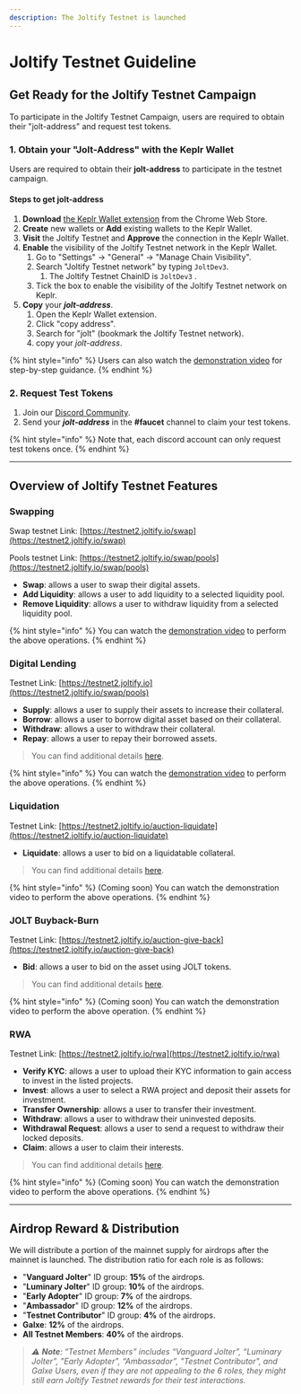 ```yaml
---
description: The Joltify Testnet is launched
---
```


# Joltify Testnet Guideline

## Get Ready for the Joltify Testnet Campaign

To participate in the Joltify Testnet Campaign, users are required to obtain their "jolt-address" and request test tokens.

### 1. Obtain your "Jolt-Address" with the Keplr Wallet

Users are required to obtain their **jolt-address** to participate in the testnet campaign.

#### Steps to get jolt-address

1. **Download** [the Keplr Wallet extension](https://chrome.google.com/webstore/detail/keplr/dmkamcknogkgcdfhhbddcghachkejeap) from the Chrome Web Store.
2. **Create** new wallets or **Add** existing wallets to the Keplr Wallet.
3. **Visit** the Joltify Testnet and **Approve** the connection in the Keplr Wallet.
4. **Enable** the visibility of the Joltify Testnet network in the Keplr Wallet.
   1. Go to "Settings" -> "General" -> "Manage Chain Visibility".
   2. Search "Joltify Testnet network" by typing `JoltDev3`.
      1. The Joltify Testnet ChainID is `JoltDev3` .
   3. Tick the box to enable the visibility of the Joltify Testnet network on Keplr.
5. **Copy** your _**jolt-address**_.
   1. Open the Keplr Wallet extension.
   2. Click "copy address".
   3. Search for "jolt" (bookmark the Joltify Testnet network).
   4. copy your _jolt-address_.

{% hint style="info" %}
Users can also watch the [demonstration video](https://www.youtube.com/watch?v=dQI3AXvuZjs\&ab\_channel=SaltyCrypto) for step-by-step guidance.
{% endhint %}

### 2. Request Test Tokens

1. Join our [Discord Community](https://discord.com/invite/HSn3C3RUmb).
2. Send your _**jolt-address**_ in the **#faucet** channel to claim your test tokens.

{% hint style="info" %}
Note that, each discord account can only request test tokens once.
{% endhint %}

***

## Overview of Joltify Testnet Features

### Swapping

Swap testnet Link: [https://testnet2.joltify.io/swap](https://testnet2.joltify.io/swap)

Pools testnet Link: [https://testnet2.joltify.io/swap/pools](https://testnet2.joltify.io/swap/pools)

* **Swap**: allows a user to swap their digital assets.
* **Add Liquidity**: allows a user to add liquidity to a selected liquidity pool.
* **Remove Liquidity**: allows a user to withdraw liquidity from a selected liquidity pool.

{% hint style="info" %}
You can watch the [demonstration video](https://www.youtube.com/watch?v=FN5dSLrBLJI\&ab\_channel=SaltyCrypto) to perform the above operations.
{% endhint %}

### Digital Lending

Testnet Link: [https://testnet2.joltify.io](https://testnet2.joltify.io/swap/pools)

* **Supply**: allows a user to supply their assets to increase their collateral.
* **Borrow**: allows a user to borrow digital asset based on their collateral.
* **Withdraw**: allows a user to withdraw their collateral.
* **Repay**: allows a user to repay their borrowed assets.

> You can find additional details [here](../digital-asset-lending/joltify-digital-asset-lending.md).

{% hint style="info" %}
You can watch the [demonstration video](https://www.youtube.com/watch?v=gCjFXphaTGY\&ab\_channel=SaltyCrypto) to perform the above operations.
{% endhint %}

### Liquidation

Testnet Link: [https://testnet2.joltify.io/auction-liquidate](https://testnet2.joltify.io/auction-liquidate)

* **Liquidate**: allows a user to bid on a liquidatable collateral.

> You can find additional details [here](../digital-asset-lending/liquidation.md#how-liquidation-works).

{% hint style="info" %}
(Coming soon) You can watch the demonstration video to perform the above operations.
{% endhint %}

### JOLT Buyback-Burn

Testnet Link: [https://testnet2.joltify.io/auction-give-back](https://testnet2.joltify.io/auction-give-back)

* **Bid**: allows a user to bid on the asset using JOLT tokens.

> You can find additional details [here](../jolt-buy-back-and-burn/jolt-buy-back-and-burn.md#why-jolt-buy-back-and-burn).

{% hint style="info" %}
(Coming soon) You can watch the demonstration video to perform the above operation.
{% endhint %}

### RWA

Testnet Link: [https://testnet2.joltify.io/rwa](https://testnet2.joltify.io/rwa)

* **Verify KYC**: allows a user to upload their KYC information to gain access to invest in the listed projects.
* **Invest**: allows a user to select a RWA project and deposit their assets for investment.
* **Transfer Ownership**: allows a user to transfer their investment.
* **Withdraw**: allows a user to withdraw their uninvested deposits.
* **Withdrawal Request**: allows a user to send a request to withdraw their locked deposits.
* **Claim**: allows a user to claim their interests.

> You can find additional details [here](../real-world-asset-lending/background.md).

{% hint style="info" %}
(Coming soon) You can watch the demonstration video to perform the above operations.
{% endhint %}

***

## Airdrop Reward & Distribution

We will distribute a portion of the mainnet supply for airdrops after the mainnet is launched. The distribution ratio for each role is as follows:

* "**Vanguard Jolter**" ID group: **15%** of the airdrops.
* "**Luminary Jolter**" ID group: **10%** of the airdrops.
* "**Early Adopter**" ID group: **7%** of the airdrops.
* "**Ambassador**" ID group: **12%** of the airdrops.
* "**Testnet Contributor**" ID group: **4%** of the airdrops.
* **Galxe**: **12%** of the airdrops.
* **All Testnet Members**: **40%** of the airdrops.

> _⚠️ **Note**: “Testnet Members” includes “Vanguard Jolter”, “Luminary Jolter”, "Early Adopter", “Ambassador”, "Testnet Contributor", and Galxe Users, even if they are not appealing to the 6 roles, they might still earn Joltify Testnet rewards for their test interactions._
